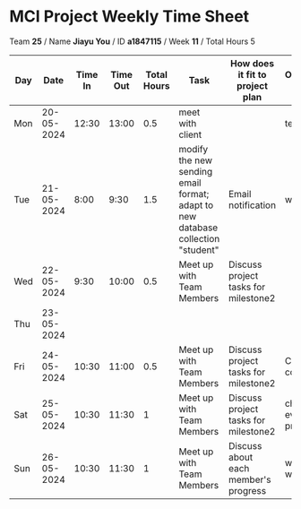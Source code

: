 # MCI Project Weekly Time Sheet

Team **25** / Name **Jiayu You** / ID **a1847115** / Week **11** / Total Hours 5

| Day | Date       | Time In | Time Out | Total Hours | Task | How does it fit to project plan | Outcome/Next action |
| --- | ---------- | ------- | -------- | ----------- | ---- | ------------------------------- | ------------------- |
| Mon | 20-05-2024 | 12:30   | 13:00    | 0.5           | meet with client |  | test the email |
| Tue | 21-05-2024 |  8:00       |   9:30       |      1.5       | modify the new sending email format; adapt to new database collection "student"  |Email notification| waiting test |
| Wed | 22-05-2024 | 9:30   | 10:00    | 0.5           | Meet up with Team Members | Discuss project tasks for milestone2 | |
| Thu | 23-05-2024 |   |     |           | | | |
| Fri | 24-05-2024 | 10:30   | 11:00    | 0.5           | Meet up with Team Members | Discuss project tasks for milestone2| Continue coding node.js 
| Sat | 25-05-2024 | 10:30  |  11:30  |   1      | Meet up with Team Members  | Discuss project tasks for milestone2|check everyone's progress |
| Sun | 26-05-2024 | 10:30 | 11:30   | 1           | Meet up with Team Members |Discuss about each member's progress | wait to chat with our client
